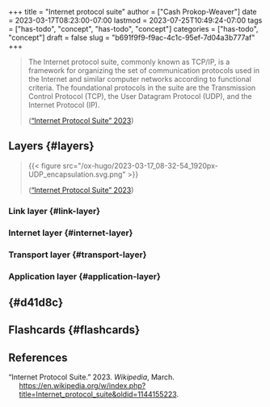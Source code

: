 +++
title = "Internet protocol suite"
author = ["Cash Prokop-Weaver"]
date = 2023-03-17T08:23:00-07:00
lastmod = 2023-07-25T10:49:24-07:00
tags = ["has-todo", "concept", "has-todo", "concept"]
categories = ["has-todo", "concept"]
draft = false
slug = "b691f9f9-f9ac-4c1c-95ef-7d04a3b777af"
+++

> The Internet protocol suite, commonly known as TCP/IP, is a framework for organizing the set of communication protocols used in the Internet and similar computer networks according to functional criteria. The foundational protocols in the suite are the Transmission Control Protocol (TCP), the User Datagram Protocol (UDP), and the Internet Protocol (IP).
>
> (<a href="#citeproc_bib_item_1">“Internet Protocol Suite” 2023</a>)


## Layers {#layers}

> {{< figure src="/ox-hugo/2023-03-17_08-32-54_1920px-UDP_encapsulation.svg.png" >}}
>
> (<a href="#citeproc_bib_item_1">“Internet Protocol Suite” 2023</a>)


### Link layer {#link-layer}


### Internet layer {#internet-layer}


### Transport layer {#transport-layer}


### Application layer {#application-layer}


##  {#d41d8c}


## Flashcards {#flashcards}

## References

<style>.csl-entry{text-indent: -1.5em; margin-left: 1.5em;}</style><div class="csl-bib-body">
  <div class="csl-entry"><a id="citeproc_bib_item_1"></a>“Internet Protocol Suite.” 2023. <i>Wikipedia</i>, March. <a href="https://en.wikipedia.org/w/index.php?title=Internet_protocol_suite&oldid=1144155223">https://en.wikipedia.org/w/index.php?title=Internet_protocol_suite&#38;oldid=1144155223</a>.</div>
</div>

